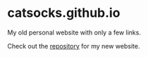 # catsocks.github.io

My old personal website with only a few links.

Check out the [repository](https://github.com/catsocks/website) for my new website.
